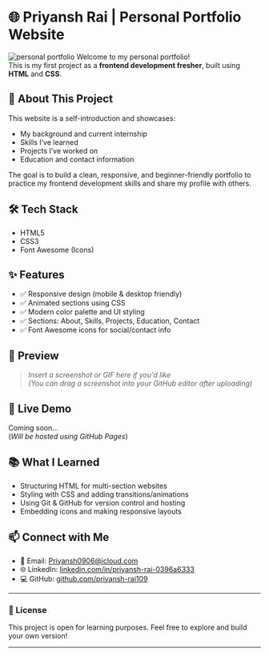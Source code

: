 # 🌐 Priyansh Rai | Personal Portfolio Website
![personal portfolio](https://private-user-images.githubusercontent.com/219808963/469151307-facbd6da-7773-473f-9ed1-6323a15418d5.png?jwt=eyJhbGciOiJIUzI1NiIsInR5cCI6IkpXVCJ9.eyJpc3MiOiJnaXRodWIuY29tIiwiYXVkIjoicmF3LmdpdGh1YnVzZXJjb250ZW50LmNvbSIsImtleSI6ImtleTUiLCJleHAiOjE3NTMxODM2NDIsIm5iZiI6MTc1MzE4MzM0MiwicGF0aCI6Ii8yMTk4MDg5NjMvNDY5MTUxMzA3LWZhY2JkNmRhLTc3NzMtNDczZi05ZWQxLTYzMjNhMTU0MThkNS5wbmc_WC1BbXotQWxnb3JpdGhtPUFXUzQtSE1BQy1TSEEyNTYmWC1BbXotQ3JlZGVudGlhbD1BS0lBVkNPRFlMU0E1M1BRSzRaQSUyRjIwMjUwNzIyJTJGdXMtZWFzdC0xJTJGczMlMkZhd3M0X3JlcXVlc3QmWC1BbXotRGF0ZT0yMDI1MDcyMlQxMTIyMjJaJlgtQW16LUV4cGlyZXM9MzAwJlgtQW16LVNpZ25hdHVyZT02ZjdkMWZkYzhmZGY1N2Y4YjI5ODBkMjIzNGNmZjFjODJlYWM4Y2MxM2QwMmE4MjgxNjhiOWVlZTk0ZjhkZGQwJlgtQW16LVNpZ25lZEhlYWRlcnM9aG9zdCJ9.6lbMKivQ57NoJREM9e-9-IzcBQTHGDrYkrIJ4rWqtoI)
Welcome to my personal portfolio!  
This is my first project as a **frontend development fresher**, built using **HTML** and **CSS**.

## 🚀 About This Project

This website is a self-introduction and showcases:
- My background and current internship
- Skills I’ve learned
- Projects I’ve worked on
- Education and contact information

The goal is to build a clean, responsive, and beginner-friendly portfolio to practice my frontend development skills and share my profile with others.

## 🛠️ Tech Stack

- HTML5
- CSS3
- Font Awesome (Icons)

## ✨ Features

- ✅ Responsive design (mobile & desktop friendly)
- ✅ Animated sections using CSS
- ✅ Modern color palette and UI styling
- ✅ Sections: About, Skills, Projects, Education, Contact
- ✅ Font Awesome icons for social/contact info

## 📸 Preview

> *Insert a screenshot or GIF here if you'd like*  
> *(You can drag a screenshot into your GitHub editor after uploading)*

## 🔗 Live Demo

Coming soon...  
(*Will be hosted using GitHub Pages*)

## 📚 What I Learned

- Structuring HTML for multi-section websites
- Styling with CSS and adding transitions/animations
- Using Git & GitHub for version control and hosting
- Embedding icons and making responsive layouts

## 📫 Connect with Me

- 📧 Email: [Priyansh0906@icloud.com](mailto:Priyansh0906@icloud.com)
- 🌐 LinkedIn: [linkedin.com/in/priyansh-rai-0396a6333](https://linkedin.com/in/priyansh-rai-0396a6333)
- 💻 GitHub: [github.com/priyansh-rai109](https://github.com/priyansh-rai109)

---

### 📝 License

This project is open for learning purposes. Feel free to explore and build your own version!

---
